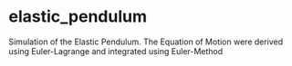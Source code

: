# elastic_pendulum
Simulation of the Elastic Pendulum.
The Equation of Motion were derived using Euler-Lagrange and integrated using Euler-Method
